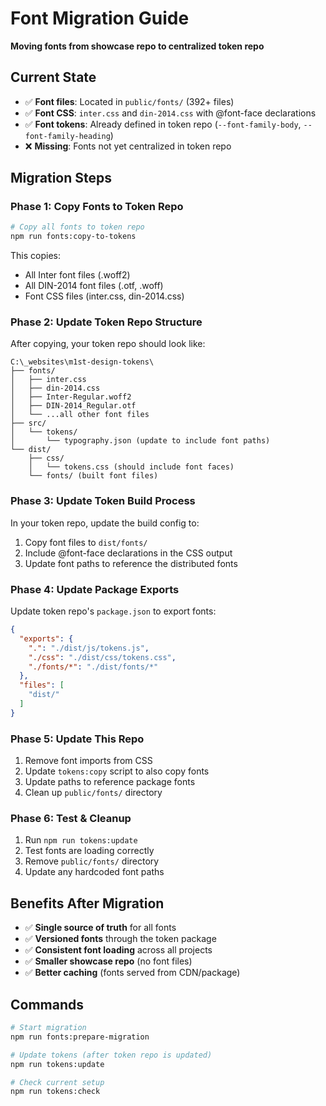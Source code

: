 # Font Migration Guide
**Moving fonts from showcase repo to centralized token repo**

## Current State
- ✅ **Font files**: Located in `public/fonts/` (392+ files)
- ✅ **Font CSS**: `inter.css` and `din-2014.css` with @font-face declarations
- ✅ **Font tokens**: Already defined in token repo (`--font-family-body`, `--font-family-heading`)
- ❌ **Missing**: Fonts not yet centralized in token repo

## Migration Steps

### Phase 1: Copy Fonts to Token Repo
```bash
# Copy all fonts to token repo
npm run fonts:copy-to-tokens
```

This copies:
- All Inter font files (.woff2)
- All DIN-2014 font files (.otf, .woff)
- Font CSS files (inter.css, din-2014.css)

### Phase 2: Update Token Repo Structure
After copying, your token repo should look like:
```
C:\_websites\m1st-design-tokens\
├── fonts/
│   ├── inter.css
│   ├── din-2014.css
│   ├── Inter-Regular.woff2
│   ├── DIN-2014_Regular.otf
│   └── ...all other font files
├── src/
│   └── tokens/
│       └── typography.json (update to include font paths)
└── dist/
    ├── css/
    │   └── tokens.css (should include font faces)
    └── fonts/ (built font files)
```

### Phase 3: Update Token Build Process
In your token repo, update the build config to:
1. Copy font files to `dist/fonts/`
2. Include @font-face declarations in the CSS output
3. Update font paths to reference the distributed fonts

### Phase 4: Update Package Exports
Update token repo's `package.json` to export fonts:
```json
{
  "exports": {
    ".": "./dist/js/tokens.js",
    "./css": "./dist/css/tokens.css",
    "./fonts/*": "./dist/fonts/*"
  },
  "files": [
    "dist/"
  ]
}
```

### Phase 5: Update This Repo
1. Remove font imports from CSS
2. Update `tokens:copy` script to also copy fonts
3. Update paths to reference package fonts
4. Clean up `public/fonts/` directory

### Phase 6: Test & Cleanup
1. Run `npm run tokens:update`
2. Test fonts are loading correctly
3. Remove `public/fonts/` directory
4. Update any hardcoded font paths

## Benefits After Migration
- ✅ **Single source of truth** for all fonts
- ✅ **Versioned fonts** through the token package
- ✅ **Consistent font loading** across all projects
- ✅ **Smaller showcase repo** (no font files)
- ✅ **Better caching** (fonts served from CDN/package)

## Commands
```bash
# Start migration
npm run fonts:prepare-migration

# Update tokens (after token repo is updated)
npm run tokens:update

# Check current setup
npm run tokens:check
```
